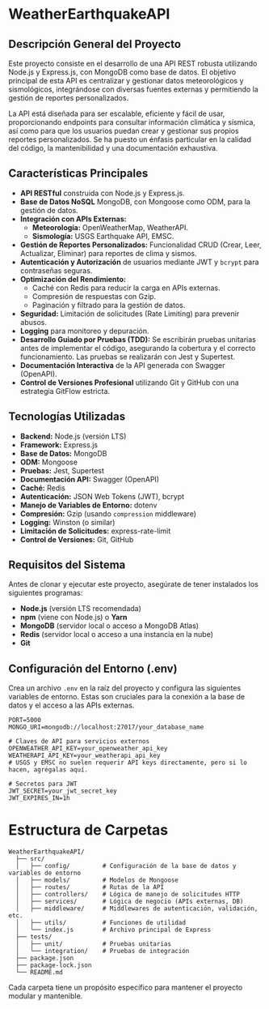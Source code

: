 # WeatherEarthquakeAPI

## Descripción General del Proyecto

Este proyecto consiste en el desarrollo de una API REST robusta utilizando Node.js y Express.js, con MongoDB como base de datos. El objetivo principal de esta API es centralizar y gestionar datos meteorológicos y sismológicos, integrándose con diversas fuentes externas y permitiendo la gestión de reportes personalizados.

La API está diseñada para ser escalable, eficiente y fácil de usar, proporcionando endpoints para consultar información climática y sísmica, así como para que los usuarios puedan crear y gestionar sus propios reportes personalizados. Se ha puesto un énfasis particular en la calidad del código, la mantenibilidad y una documentación exhaustiva.

## Características Principales

* **API RESTful** construida con Node.js y Express.js.
* **Base de Datos NoSQL** MongoDB, con Mongoose como ODM, para la gestión de datos.
* **Integración con APIs Externas:**
    * **Meteorología:** OpenWeatherMap, WeatherAPI.
    * **Sismología:** USGS Earthquake API, EMSC.
* **Gestión de Reportes Personalizados:** Funcionalidad CRUD (Crear, Leer, Actualizar, Eliminar) para reportes de clima y sismos.
* **Autenticación y Autorización** de usuarios mediante JWT y `bcrypt` para contraseñas seguras.
* **Optimización del Rendimiento:**
    * Caché con Redis para reducir la carga en APIs externas.
    * Compresión de respuestas con Gzip.
    * Paginación y filtrado para la gestión de datos.
* **Seguridad:** Limitación de solicitudes (Rate Limiting) para prevenir abusos.
* **Logging** para monitoreo y depuración.
* **Desarrollo Guiado por Pruebas (TDD):** Se escribirán pruebas unitarias antes de implementar el código, asegurando la cobertura y el correcto funcionamiento. Las pruebas se realizarán con Jest y Supertest.
* **Documentación Interactiva** de la API generada con Swagger (OpenAPI).
* **Control de Versiones Profesional** utilizando Git y GitHub con una estrategia GitFlow estricta.

## Tecnologías Utilizadas

* **Backend:** Node.js (versión LTS)
* **Framework:** Express.js
* **Base de Datos:** MongoDB
* **ODM:** Mongoose
* **Pruebas:** Jest, Supertest
* **Documentación API:** Swagger (OpenAPI)
* **Caché:** Redis
* **Autenticación:** JSON Web Tokens (JWT), bcrypt
* **Manejo de Variables de Entorno:** dotenv
* **Compresión:** Gzip (usando `compression` middleware)
* **Logging:** Winston (o similar)
* **Limitación de Solicitudes:** express-rate-limit
* **Control de Versiones:** Git, GitHub

## Requisitos del Sistema

Antes de clonar y ejecutar este proyecto, asegúrate de tener instalados los siguientes programas:

* **Node.js** (versión LTS recomendada)
* **npm** (viene con Node.js) o **Yarn**
* **MongoDB** (servidor local o acceso a MongoDB Atlas)
* **Redis** (servidor local o acceso a una instancia en la nube)
* **Git**

## Configuración del Entorno (.env)

Crea un archivo `.env` en la raíz del proyecto y configura las siguientes variables de entorno. Estas son cruciales para la conexión a la base de datos y el acceso a las APIs externas.

```dotenv
PORT=5000
MONGO_URI=mongodb://localhost:27017/your_database_name

# Claves de API para servicios externos
OPENWEATHER_API_KEY=your_openweather_api_key
WEATHERAPI_API_KEY=your_weatherapi_api_key
# USGS y EMSC no suelen requerir API keys directamente, pero si lo hacen, agrégalas aquí.

# Secretos para JWT
JWT_SECRET=your_jwt_secret_key
JWT_EXPIRES_IN=1h
```

# Estructura de Carpetas

```
WeatherEarthquakeAPI/
  ├── src/
  │   ├── config/         # Configuración de la base de datos y variables de entorno
  │   ├── models/         # Modelos de Mongoose
  │   ├── routes/         # Rutas de la API
  │   ├── controllers/    # Lógica de manejo de solicitudes HTTP
  │   ├── services/       # Lógica de negocio (APIs externas, DB)
  │   ├── middleware/     # Middlewares de autenticación, validación, etc.
  │   ├── utils/          # Funciones de utilidad
  │   └── index.js        # Archivo principal de Express
  ├── tests/
  │   ├── unit/           # Pruebas unitarias
  │   └── integration/    # Pruebas de integración
  ├── package.json
  ├── package-lock.json
  └── README.md
```

Cada carpeta tiene un propósito específico para mantener el proyecto modular y mantenible.
